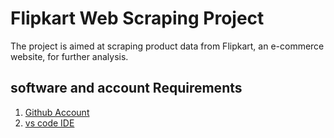 # Flipkart Web Scraping Project
 The project is aimed at scraping product data from Flipkart, an e-commerce website, for further analysis.
## software and account Requirements
1. [Github Account](https://github.com/)
2. [vs code IDE](https://code.visualstudio.com/download)

